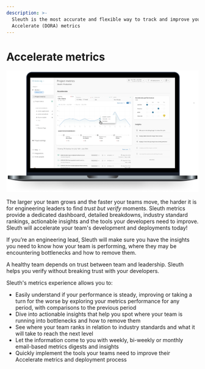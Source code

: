 ```yaml
---
description: >-
  Sleuth is the most accurate and flexible way to track and improve your team's
  Accelerate (DORA) metrics
---
```


# Accelerate metrics

![](../.gitbook/assets/725aa425-b833-478e-8908-af92af13e8f8.png)

The larger your team grows and the faster your teams move, the harder it is for engineering leaders to find _trust but verify_ moments. Sleuth metrics provide a dedicated dashboard, detailed breakdowns, industry standard rankings, actionable insights and the tools your developers need to improve. Sleuth will accelerate your team's development and deployments today!

If you’re an engineering lead, Sleuth will make sure you have the insights you need to know how your team is performing, where they may be encountering bottlenecks and how to remove them.

A healthy team depends on trust between team and leadership. Sleuth helps you verify without breaking trust with your developers.

Sleuth's metrics experience allows you to:

* Easily understand if your performance is steady, improving or taking a turn for the worse by exploring your metrics performance for any period, with comparisons to the previous period
* Dive into actionable insights that help you spot where your team is running into bottlenecks and how to remove them
* See where your team ranks in relation to industry standards and what it will take to reach the next level
* Let the information come to you with weekly, bi-weekly or monthly email-based metrics digests and insights 
* Quickly implement the tools your teams need to improve their Accelerate metrics and deployment process

